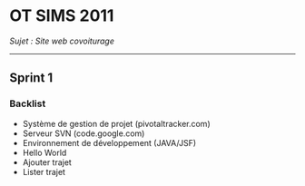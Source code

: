 # OT SIMS 2011 #

_Sujet : Site web covoiturage_


---


## Sprint 1 ##

### Backlist ###
  * Système de gestion de projet (pivotaltracker.com)
  * Serveur SVN (code.google.com)
  * Environnement de développement (JAVA/JSF)
  * Hello World
  * Ajouter trajet
  * Lister trajet